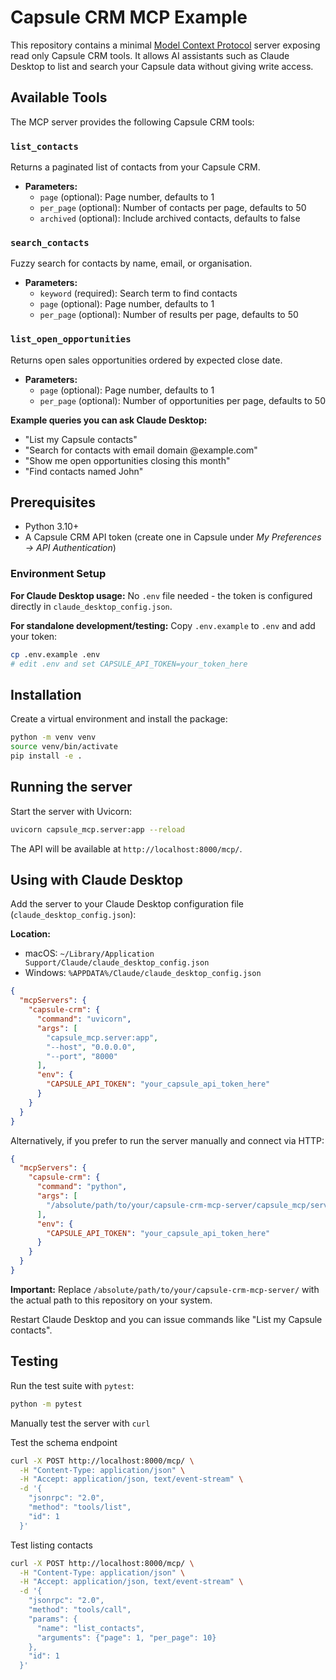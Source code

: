 # Capsule CRM MCP Example

This repository contains a minimal [Model Context Protocol](https://github.com/antora) server exposing read only Capsule CRM tools.  It allows AI assistants such as Claude Desktop to list and search your Capsule data without giving write access.

## Available Tools

The MCP server provides the following Capsule CRM tools:

### `list_contacts`
Returns a paginated list of contacts from your Capsule CRM.
- **Parameters:**
  - `page` (optional): Page number, defaults to 1
  - `per_page` (optional): Number of contacts per page, defaults to 50
  - `archived` (optional): Include archived contacts, defaults to false

### `search_contacts` 
Fuzzy search for contacts by name, email, or organisation.
- **Parameters:**
  - `keyword` (required): Search term to find contacts
  - `page` (optional): Page number, defaults to 1  
  - `per_page` (optional): Number of results per page, defaults to 50

### `list_open_opportunities`
Returns open sales opportunities ordered by expected close date.
- **Parameters:**
  - `page` (optional): Page number, defaults to 1
  - `per_page` (optional): Number of opportunities per page, defaults to 50

**Example queries you can ask Claude Desktop:**
- "List my Capsule contacts"
- "Search for contacts with email domain @example.com"
- "Show me open opportunities closing this month"
- "Find contacts named John"

## Prerequisites

* Python 3.10+
* A Capsule CRM API token (create one in Capsule under *My Preferences → API Authentication*)

### Environment Setup

**For Claude Desktop usage:** No `.env` file needed - the token is configured directly in `claude_desktop_config.json`.

**For standalone development/testing:** Copy `.env.example` to `.env` and add your token:

```bash
cp .env.example .env
# edit .env and set CAPSULE_API_TOKEN=your_token_here
```

## Installation

Create a virtual environment and install the package:

```bash
python -m venv venv
source venv/bin/activate
pip install -e .
```

## Running the server

Start the server with Uvicorn:

```bash
uvicorn capsule_mcp.server:app --reload
```

The API will be available at `http://localhost:8000/mcp/`.

## Using with Claude Desktop

Add the server to your Claude Desktop configuration file (`claude_desktop_config.json`):

**Location:** 
- macOS: `~/Library/Application Support/Claude/claude_desktop_config.json`
- Windows: `%APPDATA%/Claude/claude_desktop_config.json`

```json
{
  "mcpServers": {
    "capsule-crm": {
      "command": "uvicorn",
      "args": [
        "capsule_mcp.server:app",
        "--host", "0.0.0.0",
        "--port", "8000"
      ],
      "env": {
        "CAPSULE_API_TOKEN": "your_capsule_api_token_here"
      }
    }
  }
}
```

Alternatively, if you prefer to run the server manually and connect via HTTP:

```json
{
  "mcpServers": {
    "capsule-crm": {
      "command": "python",
      "args": [
        "/absolute/path/to/your/capsule-crm-mcp-server/capsule_mcp/server.py"
      ],
      "env": {
        "CAPSULE_API_TOKEN": "your_capsule_api_token_here"
      }
    }
  }
}
```

**Important:** Replace `/absolute/path/to/your/capsule-crm-mcp-server/` with the actual path to this repository on your system.

Restart Claude Desktop and you can issue commands like "List my Capsule contacts".

## Testing

Run the test suite with `pytest`:

```bash
python -m pytest
```

Manually test the server with `curl`

Test the schema endpoint
```bash
curl -X POST http://localhost:8000/mcp/ \
  -H "Content-Type: application/json" \
  -H "Accept: application/json, text/event-stream" \
  -d '{
    "jsonrpc": "2.0",
    "method": "tools/list",
    "id": 1
  }'
```

Test listing contacts
```bash
curl -X POST http://localhost:8000/mcp/ \
  -H "Content-Type: application/json" \
  -H "Accept: application/json, text/event-stream" \
  -d '{
    "jsonrpc": "2.0",
    "method": "tools/call",
    "params": {
      "name": "list_contacts",
      "arguments": {"page": 1, "per_page": 10}
    },
    "id": 1
  }'
```
